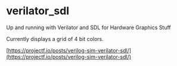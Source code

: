 # verilator_sdl
Up and running with Verilator and SDL for Hardware Graphics Stuff

Currently displays a grid of 4 bit colors.

[https://projectf.io/posts/verilog-sim-verilator-sdl/](https://projectf.io/posts/verilog-sim-verilator-sdl/)
